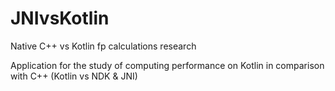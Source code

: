 # JNIvsKotlin
Native  C++ vs Kotlin fp calculations research

Application for the study of computing performance on Kotlin in comparison with C++ (Kotlin vs NDK & JNI)
